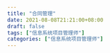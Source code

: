 ```yaml
---
title: "合同管理"
date: 2021-08-08T21:21:00+08:00
draft: false
tags: ["信息系统项目管理师"]
categories: ["信息系统项目管理师"]
---
```



